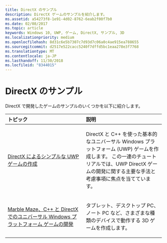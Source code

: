 ```yaml
---
title: DirectX のサンプル
description: DirectX ゲームのサンプルを紹介します。
ms.assetid: a54273f8-1e91-4d02-8762-6eab2f00f7b0
ms.date: 02/08/2017
ms.topic: article
keywords: Windows 10, UWP, ゲーム, DirectX, サンプル, 3D
ms.localizationpriority: medium
ms.openlocfilehash: 8d31c6e5b7307c7d93d7c06a0c4ae915ea788655
ms.sourcegitcommit: d2517e522cacc5240f7dffd5bc1eaa278e3f7768
ms.translationtype: MT
ms.contentlocale: ja-JP
ms.lasthandoff: 11/30/2018
ms.locfileid: "8344015"
---
```

# <a name="directx-samples"></a>DirectX のサンプル

DirectX で開発したゲームのサンプルのいくつかを以下に紹介します。

<table>
<colgroup>
<col width="50%" />
<col width="50%" />
</colgroup>
<thead>
<tr class="header">
<th align="left">トピック</th>
<th align="left">説明</th>
</tr>
</thead>
<tbody>
<tr class="odd">
<td align="left"><p><a href="tutorial--create-your-first-uwp-directx-game.md">DirectX によるシンプルな UWP ゲームの作成</a></p></td>
<td align="left"><p>DirectX と C++ を使った基本的なユニバーサル Windows プラットフォーム (UWP) ゲームを作成します。 この一連のチュートリアルでは、UWP DirectX ゲームの開発に関する主要な手法と考慮事項に焦点を当てています。</p></td>
</tr>
<tr class="even">
<td align="left"><p><a href="developing-marble-maze-a-windows-store-game-in-cpp-and-directx.md">Marble Maze、C++ と DirectX でのユニバーサル Windows プラットフォーム ゲームの開発</a></p></td>
<td align="left"><p>タブレット、デスクトップ PC、ノート PC など、さまざまな種類のデバイスで動作する 3D ゲームを作成します。</p></td>
</tr>
</tbody>
</table>